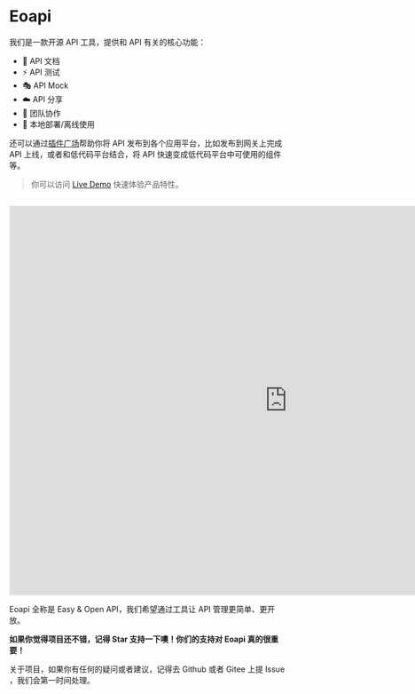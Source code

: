 # Eoapi
我们是一款开源 API 工具，提供和 API 有关的核心功能：

* 📃 API 文档
* ⚡  API 测试
* 🎭 API Mock
* ☁️  API 分享
* 🤝 团队协作
* 📶 本地部署/离线使用
  
还可以通过[插件广场](/docs/extensions.html)帮助你将 API 发布到各个应用平台，比如发布到网关上完成 API 上线，或者和低代码平台结合，将 API 快速变成低代码平台中可使用的组件等。

> 你可以访问 [Live Demo](https://eoapi.io/) 快速体验产品特性。

<iframe src="https://www.eoapi.io" width="1000px" height="700px"  style="border:1px solid #eee;margin-top:15px"></iframe>

Eoapi 全称是 Easy & Open API，我们希望通过工具让 API 管理更简单、更开放。


**如果你觉得项目还不错，记得 Star 支持一下噢！你们的支持对 Eoapi 真的很重要！**

关于项目，如果你有任何的疑问或者建议，记得去 Github 或者 Gitee 上提 Issue ，我们会第一时间处理。
